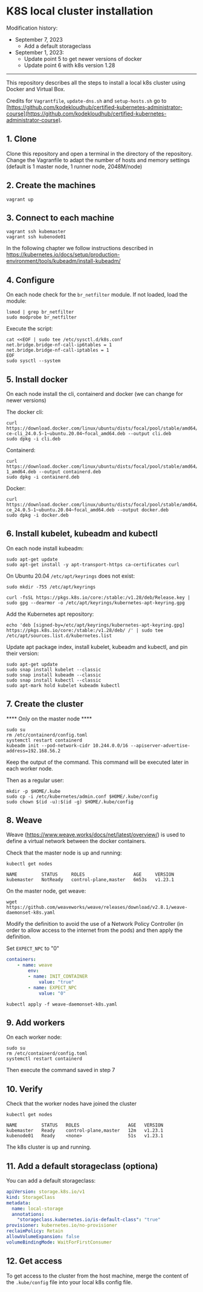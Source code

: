 # K8S local cluster installation

Modification history:
- September 7, 2023
    - Add a default storageclass
- September 1, 2023: 
    - Update point 5 to get newer versions of docker
    - Update point 6 with k8s version 1.28   
***
This repository describes all the steps to install a local k8s cluster using Docker and Virtual Box.

Credits for `Vagrantfile`, `update-dns.sh` and `setup-hosts.sh` go to [https://github.com/kodekloudhub/certified-kubernetes-administrator-course](https://github.com/kodekloudhub/certified-kubernetes-administrator-course).


## 1. Clone

Clone this repository and open a terminal in the directory of the repository.   
Change the Vagranfile to adapt the number of hosts and memory settings (default is 1 master node, 1 runner node, 2048M/node)

## 2.  Create the machines

```
vagrant up
```

## 3.  Connect to each machine

```
vagrant ssh kubemaster
vagrant ssh kubenode01
```

In the following chapter we follow instructions described in https://kubernetes.io/docs/setup/production-environment/tools/kubeadm/install-kubeadm/


## 4.  Configure

On each node check for the `br_netfilter` module. If not loaded, load the module:
```
lsmod | grep br_netfilter
sudo modprobe br_netfilter
```
Execute the script:
```
cat <<EOF | sudo tee /etc/sysctl.d/k8s.conf
net.bridge.bridge-nf-call-ip6tables = 1
net.bridge.bridge-nf-call-iptables = 1
EOF
sudo sysctl --system
```

## 5.  Install docker 

On each node install the cli, containerd and docker (we can change for newer versions)

The docker cli:
```
curl https://download.docker.com/linux/ubuntu/dists/focal/pool/stable/amd64/docker-ce-cli_24.0.5-1~ubuntu.20.04~focal_amd64.deb --output cli.deb
sudo dpkg -i cli.deb
```

Containerd:
```
curl https://download.docker.com/linux/ubuntu/dists/focal/pool/stable/amd64/containerd.io_1.6.9-1_amd64.deb --output containerd.deb
sudo dpkg -i containerd.deb
```

Docker:
```
curl https://download.docker.com/linux/ubuntu/dists/focal/pool/stable/amd64/docker-ce_24.0.5-1~ubuntu.20.04~focal_amd64.deb --output docker.deb
sudo dpkg -i docker.deb 
```

## 6. Install kubelet, kubeadm and kubectl

On each node install kubeadm:
```
sudo apt-get update
sudo apt-get install -y apt-transport-https ca-certificates curl
```

On Ubuntu 20.04 `/etc/apt/keyrings` does not exist:
```
sudo mkdir -755 /etc/apt/keyrings
```

```
curl -fsSL https://pkgs.k8s.io/core:/stable:/v1.28/deb/Release.key | sudo gpg --dearmor -o /etc/apt/keyrings/kubernetes-apt-keyring.gpg
```



Add the Kubernetes apt repository:
```
echo 'deb [signed-by=/etc/apt/keyrings/kubernetes-apt-keyring.gpg] https://pkgs.k8s.io/core:/stable:/v1.28/deb/ /' | sudo tee /etc/apt/sources.list.d/kubernetes.list
```

Update apt package index, install kubelet, kubeadm and kubectl, and pin their version:
```
sudo apt-get update
sudo snap install kubelet --classic
sudo snap install kubeadm --classic
sudo snap install kubectl --classic
sudo apt-mark hold kubelet kubeadm kubectl
```

## 7.  Create the cluster

**** Only on the master node ****

```
sudo su
rm /etc/containerd/config.toml
systemctl restart containerd
kubeadm init --pod-network-cidr 10.244.0.0/16 --apiserver-advertise-address=192.168.56.2
```
Keep the output of the command. This command will be executed later in each worker node.


Then as a regular user:
```
mkdir -p $HOME/.kube
sudo cp -i /etc/kubernetes/admin.conf $HOME/.kube/config
sudo chown $(id -u):$(id -g) $HOME/.kube/config
```

## 8.  Weave

Weave (https://www.weave.works/docs/net/latest/overview/) is used to define a virtual network between the docker containers.

Check that the master node is up and running:
```
kubectl get nodes

NAME         STATUS     ROLES                  AGE     VERSION
kubemaster   NotReady   control-plane,master   6m53s   v1.23.1
```

On the master node, get weave:

```
wget https://github.com/weaveworks/weave/releases/download/v2.8.1/weave-daemonset-k8s.yaml
```

Modify the definition to avoid the use of a Network Policy Controller (in order to allow access to the internet from the pods) and then apply the definition.  

Set `EXPECT_NPC` to "0"

```yaml
containers:
    - name: weave
        env:
        - name: INIT_CONTAINER
            value: "true"
        - name: EXPECT_NPC
            value: "0"
```

```
kubectl apply -f weave-daemonset-k8s.yaml
```

## 9.  Add workers

On each worker node:
```
sudo su
rm /etc/containerd/config.toml
systemctl restart containerd
```

Then execute the command saved in step 7

## 10. Verify

Check that the worker nodes have joined the cluster
```
kubectl get nodes

NAME         STATUS   ROLES                  AGE   VERSION
kubemaster   Ready    control-plane,master   12m   v1.23.1
kubenode01   Ready    <none>                 51s   v1.23.1
```

The k8s cluster is up and running.

## 11. Add a default storageclass (optiona)

You can add a default storageclass:
```yaml
apiVersion: storage.k8s.io/v1
kind: StorageClass
metadata:
  name: local-storage
  annotations:
    "storageclass.kubernetes.io/is-default-class": "true"
provisioner: kubernetes.io/no-provisioner
reclaimPolicy: Retain
allowVolumeExpansion: false
volumeBindingMode: WaitForFirstConsumer
```

## 12. Get access

To get access to the cluster from the host machine, merge the content of the `.kube/config` file into your local k8s config file.

